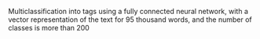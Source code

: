Multiclassification into tags using a fully connected neural network, with a vector representation of the text for 95 thousand words, and the number of classes is more than 200
